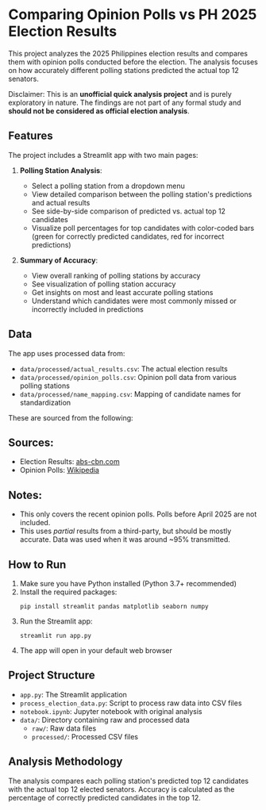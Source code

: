 # Comparing Opinion Polls vs PH 2025 Election Results

This project analyzes the 2025 Philippines election results and compares them with opinion polls conducted before the election. The analysis focuses on how accurately different polling stations predicted the actual top 12 senators.

Disclaimer: This is an **unofficial quick analysis project** and is purely exploratory in nature. The findings are not part of any formal study and **should not be considered as official election analysis**.

## Features

The project includes a Streamlit app with two main pages:

1. **Polling Station Analysis**: 
   - Select a polling station from a dropdown menu
   - View detailed comparison between the polling station's predictions and actual results
   - See side-by-side comparison of predicted vs. actual top 12 candidates
   - Visualize poll percentages for top candidates with color-coded bars (green for correctly predicted candidates, red for incorrect predictions)

2. **Summary of Accuracy**:
   - View overall ranking of polling stations by accuracy
   - See visualization of polling station accuracy
   - Get insights on most and least accurate polling stations
   - Understand which candidates were most commonly missed or incorrectly included in predictions

## Data

The app uses processed data from:
- `data/processed/actual_results.csv`: The actual election results
- `data/processed/opinion_polls.csv`: Opinion poll data from various polling stations
- `data/processed/name_mapping.csv`: Mapping of candidate names for standardization

These are sourced from the following:

## Sources:

- Election Results: [abs-cbn.com](https://halalanresults.abs-cbn.com/)
- Opinion Polls: [Wikipedia](https://en.m.wikipedia.org/wiki/Opinion_polling_for_the_2025_Philippine_Senate_election)

## Notes:

- This only covers the recent opinion polls. Polls before April 2025 are not included.
- This uses *partial* results from a third-party, but should be mostly accurate. Data was used when it was around ~95% transmitted.


## How to Run

1. Make sure you have Python installed (Python 3.7+ recommended)
2. Install the required packages:
   ```
   pip install streamlit pandas matplotlib seaborn numpy
   ```
3. Run the Streamlit app:
   ```
   streamlit run app.py
   ```
4. The app will open in your default web browser

## Project Structure

- `app.py`: The Streamlit application
- `process_election_data.py`: Script to process raw data into CSV files
- `notebook.ipynb`: Jupyter notebook with original analysis
- `data/`: Directory containing raw and processed data
  - `raw/`: Raw data files
  - `processed/`: Processed CSV files

## Analysis Methodology

The analysis compares each polling station's predicted top 12 candidates with the actual top 12 elected senators. Accuracy is calculated as the percentage of correctly predicted candidates in the top 12.